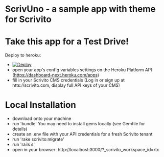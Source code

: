 # ScrivUno - a sample app with theme for Scrivito

# Take this app for a Test Drive!

Deploy to heroku:

- [![Deploy](https://www.herokucdn.com/deploy/button.png)](https://heroku.com/deploy)
- open your app's config variables settings on the Heroku Platform API (https://dashboard-next.heroku.com/apps)
- fill in your Scrivito CMS credentials (Log in or sign up at htts://scrivito.com, display full API keys of your CMS)

# Local Installation

- download onto your machine
- run 'bundle'
You may need to install gems locally (see Gemfile for details)
- create an .env file with your API credentials for a fresh Scrivito tenant
- run 'rake scrivito:migrate'
- run 'rails s'
- open in your browser: http://localhost:3000/?_scrivito_workspace_id=rtc

